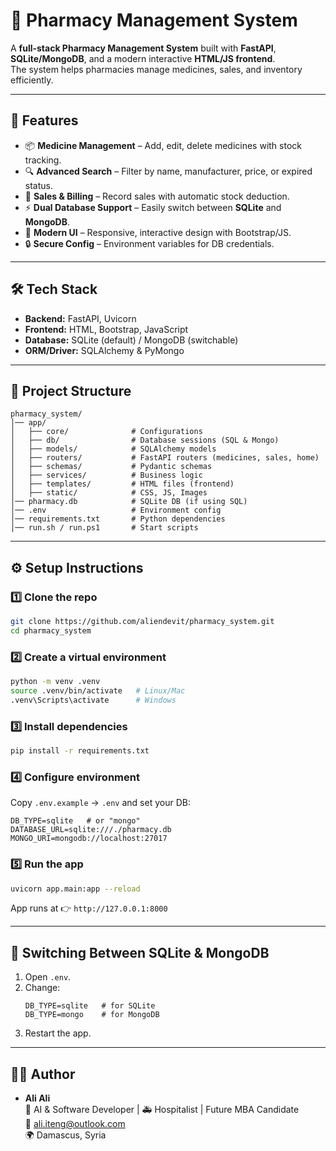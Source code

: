 # 💊 Pharmacy Management System

A **full-stack Pharmacy Management System** built with **FastAPI**, **SQLite/MongoDB**, and a modern interactive **HTML/JS frontend**.  
The system helps pharmacies manage medicines, sales, and inventory efficiently.

---

## 🚀 Features
- 📦 **Medicine Management** – Add, edit, delete medicines with stock tracking.  
- 🔍 **Advanced Search** – Filter by name, manufacturer, price, or expired status.  
- 🛒 **Sales & Billing** – Record sales with automatic stock deduction.  
- ⚡ **Dual Database Support** – Easily switch between **SQLite** and **MongoDB**.  
- 🎨 **Modern UI** – Responsive, interactive design with Bootstrap/JS.  
- 🔒 **Secure Config** – Environment variables for DB credentials.  

---

## 🛠️ Tech Stack
- **Backend:** FastAPI, Uvicorn  
- **Frontend:** HTML, Bootstrap, JavaScript  
- **Database:** SQLite (default) / MongoDB (switchable)  
- **ORM/Driver:** SQLAlchemy & PyMongo  

---

## 📂 Project Structure
```
pharmacy_system/
│── app/
│   ├── core/              # Configurations
│   ├── db/                # Database sessions (SQL & Mongo)
│   ├── models/            # SQLAlchemy models
│   ├── routers/           # FastAPI routers (medicines, sales, home)
│   ├── schemas/           # Pydantic schemas
│   ├── services/          # Business logic
│   ├── templates/         # HTML files (frontend)
│   ├── static/            # CSS, JS, Images
│── pharmacy.db            # SQLite DB (if using SQL)
│── .env                   # Environment config
│── requirements.txt       # Python dependencies
│── run.sh / run.ps1       # Start scripts
```

---

## ⚙️ Setup Instructions

### 1️⃣ Clone the repo
```bash
git clone https://github.com/aliendevit/pharmacy_system.git
cd pharmacy_system
```

### 2️⃣ Create a virtual environment
```bash
python -m venv .venv
source .venv/bin/activate   # Linux/Mac
.venv\Scripts\activate      # Windows
```

### 3️⃣ Install dependencies
```bash
pip install -r requirements.txt
```

### 4️⃣ Configure environment
Copy `.env.example` → `.env` and set your DB:
```env
DB_TYPE=sqlite   # or "mongo"
DATABASE_URL=sqlite:///./pharmacy.db
MONGO_URI=mongodb://localhost:27017
```

### 5️⃣ Run the app
```bash
uvicorn app.main:app --reload
```
App runs at 👉 `http://127.0.0.1:8000`

---

## 🔄 Switching Between SQLite & MongoDB
1. Open `.env`.  
2. Change:
   ```env
   DB_TYPE=sqlite   # for SQLite
   DB_TYPE=mongo    # for MongoDB
   ```
3. Restart the app.  

---

## 👨‍💻 Author
- **Ali Ali**  
  💼 AI & Software Developer | 🚑 Hospitalist | Future MBA Candidate  
  📧 ali.iteng@outlook.com  
  🌍 Damascus, Syria  
